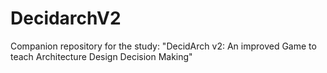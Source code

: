 # DecidarchV2
Companion repository for the study: "DecidArch v2: An improved Game to teach Architecture Design Decision Making"
